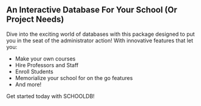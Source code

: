 ## An Interactive Database For Your School (Or Project Needs)

Dive into the exciting world of databases with this package designed to put you in the seat of the administrator action! 
With innovative features that let you:
- Make your own courses
- Hire Professors and Staff
- Enroll Students
- Memorialize your school for on the go features 
- And more!

Get started today with SCHOOLDB!


